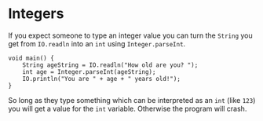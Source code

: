 # Integers

If you expect someone to type an integer value you can turn the `String`
you get from `IO.readln` into an `int` using `Integer.parseInt`.

```java,no_run
void main() {
    String ageString = IO.readln("How old are you? ");
    int age = Integer.parseInt(ageString);
    IO.println("You are " + age + " years old!");
}
```

So long as they type something which can be interpreted as an `int` (like `123`) 
you will get a value for the `int` variable. Otherwise
the program will crash.